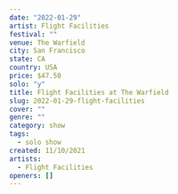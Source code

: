 ```yaml
---
date: "2022-01-29"
artist: Flight Facilities
festival: ""
venue: The Warfield
city: San Francisco
state: CA
country: USA
price: $47.50
solo: "y"
title: Flight Facilities at The Warfield
slug: 2022-01-29-flight-facilities
cover: ""
genre: ""
category: show
tags:
  - solo show
created: 11/10/2021
artists:
  - Flight Facilities
openers: []
---
```


